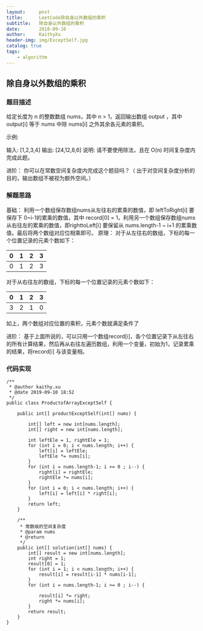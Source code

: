 ```yaml
---
layout:     post
title:      LeetCode除自身以外数组的乘积
subtitle:   除自身以外数组的乘积
date:       2018-09-10
author:     KaithyXu
header-img: img/ExceptSelf.jpg
catalog: true
tags:
    - algorithm
---
```

## 除自身以外数组的乘积


### 题目描述

给定长度为 n 的整数数组 nums，其中 n > 1，返回输出数组 output ，其中 output[i] 等于 nums 中除 nums[i] 之外其余各元素的乘积。

示例:

输入: [1,2,3,4]
输出: [24,12,8,6]
说明: 请不要使用除法，且在 O(n) 时间复杂度内完成此题。

进阶：
你可以在常数空间复杂度内完成这个题目吗？（ 出于对空间复杂度分析的目的，输出数组不被视为额外空间。）

### 解题思路
基础：
    利用一个数组保存数组nums从左往右的累乘的数值，即 leftToRight[i] 要保存下 0~i-1的累乘的数值，其中 record[0] = 1，利用另一个数组保存数组nums从右往左的累乘的数值，即righttoLeft[i] 要保留从 nums.length-1 ~ i+1 的累乘数值。最后将两个数组对应位相乘即可。
原理：
对于从左往右的数组，下标的每一个位置记录的元素个数如下：

| 0 | 1 | 2 | 3 |
| --- | --- | --- | --- |
| 0 | 1 | 2 | 3 |

对于从右往左的数组，下标的每一个位置记录的元素个数如下：


| 0 | 1 | 2 | 3 |
| --- | --- | --- | --- |
| 3 | 2 | 1 | 0 |

如上，两个数组对应位置的乘积，元素个数就满足条件了

进阶：
    基于上面所说的，可以只用一个数组record[i]，各个位置记录下从左往右的所有计算结果，然后再从右往左遍历数组，利用一个变量，初始为1，记录累乘的结果，将record[i] 与该变量相。

### 代码实现

```
/**
 * @author kaithy.xu
 * @date 2019-09-10 18:52
 */
public class ProductofArrayExceptSelf {

    public int[] productExceptSelf(int[] nums) {

        int[] left = new int[nums.length];
        int[] right = new int[nums.length];

        int leftEle = 1, rightEle = 1;
        for (int i = 0; i < nums.length; i++) {
            left[i] = leftEle;
            leftEle *= nums[i];
        }
        for (int i = nums.length-1; i >= 0 ; i--) {
            right[i] = rightEle;
            rightEle *= nums[i];
        }
        for (int i = 0; i < nums.length; i++) {
            left[i] = left[i] * right[i];
        }
        return left;
    }

    /**
     * 常数级的空间复杂度
     * @param nums
     * @return
     */
    public int[] solution(int[] nums) {
        int[] result = new int[nums.length];
        int right = 1;
        result[0] = 1;
        for (int i = 1; i < nums.length; i++) {
            result[i] = result[i-1] * nums[i-1];
        }
        for (int i = nums.length-1; i >= 0 ; i--) {

            result[i] *= right;
            right *= nums[i];
        }
        return result;
    }
}


```

